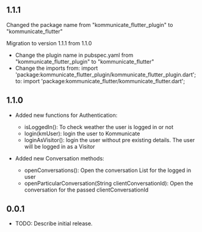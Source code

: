 ## 1.1.1
  Changed the package name from "kommunicate_flutter_plugin" to "kommunicate_flutter"

  Migration to version 1.1.1 from 1.1.0

  * Change the plugin name in pubspec.yaml from "kommunicate_flutter_plugin" to "kommunicate_flutter"
  * Change the imports from:
      import 'package:kommunicate_flutter_plugin/kommunicate_flutter_plugin.dart';
       to:
      import 'package:kommunicate_flutter/kommunicate_flutter.dart';
      
## 1.1.0
* Added new functions for Authentication:
  - isLoggedIn(): To check weather the user is logged in or not
  - login(kmUser): login the user to Kommunicate
  - loginAsVisitor(): login the user without pre existing details. The user will be logged in as a Visitor

* Added new Conversation methods:
  - openConversations(): Open the conversation List for the logged in user
  - openParticularConversation(String clientConversationId): Open the conversation for the passed clientConversationId

## 0.0.1

* TODO: Describe initial release.
